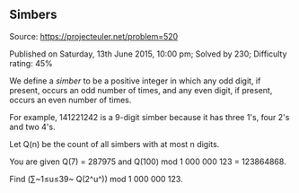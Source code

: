 Simbers
-------

Source: https://projecteuler.net/problem=520

Published on Saturday, 13th June 2015, 10:00 pm; Solved by 230;
Difficulty rating: 45%

We define a *simber* to be a positive integer in which any odd digit, if
present, occurs an odd number of times, and any even digit, if present,
occurs an even number of times.

For example, 141221242 is a 9-digit simber because it has three 1's,
four 2's and two 4's.

Let Q(n) be the count of all simbers with at most n digits.

You are given Q(7) = 287975 and Q(100) mod 1 000 000 123 = 123864868.

Find (∑~1≤u≤39~ Q(2^u^)) mod 1 000 000 123.
